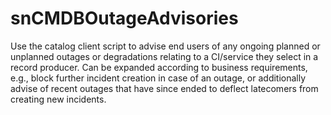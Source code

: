 # snCMDBOutageAdvisories
Use the catalog client script to advise end users of any ongoing planned or unplanned outages or degradations relating to a CI/service they select in a record producer. Can be expanded according to business requirements, e.g., block further incident creation in case of an outage, or additionally advise of recent outages that have since ended to deflect latecomers from creating new incidents. 

